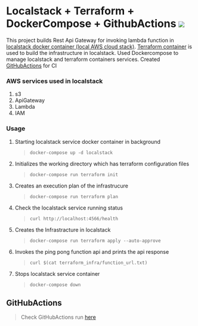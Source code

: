 # Localstack + Terraform + DockerCompose + GithubActions ![](https://github.com/DivakarRaju/Docker_compose_Terraform/actions/workflows/github-actions.yml/badge.svg)

This project builds Rest Api Gateway for invoking lambda function in [localstack docker container (local AWS cloud stack)](https://github.com/localstack/localstack). [Terraform container](https://hub.docker.com/r/hashicorp/terraform) is used to build the infrastructure in localstack. Used Dockercompose to manage localstack and terraform containers services. Created [GitHubActions](https://github.com/DivakarRaju/Docker_compose_Terraform/actions/workflows/github-actions.yml) for CI

### AWS services used in localstack
  1. s3
  2. ApiGateway
  3. Lambda
  4. IAM

### Usage
 1. Starting localstack service docker container in background
    > `docker-compose up -d localstack`

 2. Initializes the working directory which has terraform configuration files
    > `docker-compose run terraform init`

 3. Creates an execution plan of the infrastrucure
    > `docker-compose run terraform plan`

 4. Check the localstack service running status
    > `curl http://localhost:4566/health`

 5. Creates the Infrastracture in localstack
    > `docker-compose run terraform apply --auto-approve`

 6. Invokes the ping pong function api and prints the api response
    > `curl $(cat terraform_infra/function_url.txt)`

 7.  Stops localstack service container
      > `docker-compose down`


## GitHubActions
  > Check GitHubActions run [here](https://github.com/DivakarRaju/Docker_compose_Terraform/actions/workflows/github-actions.yml)

